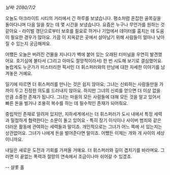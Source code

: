 _날짜: 2080/7/2_

오늘도 아크라이트 시티의 거리에서 긴 하루를 보냈습니다. 평소처럼 혼잡한 골목길을 돌아다니며 다음 일을 찾는 데 몇 시간을 보냈습니다. 요즘은 누구나 무언가를 원하는 것 같아요 - 라이벌 갱단으로부터 보호를 필요로 하거나 기업에서 데이터를 훔치는 데 도움이 필요한 경우가 많아요. 가끔 이 지옥같은 곳에서 살아남기 위해 사람들이 얼마나 낮아질 수 있는지 궁금해져요.

어쨌든 오늘은 버려진 건물을 지나다가 벽에 붙어 있는 오래된 터미널을 우연히 발견했어요. 호기심에 불타서 (그리고 아마도 절망적이라서) 한 번 시도해 보기로 결심했어요. 놀랍게도 누군가가 미스터리한 픽서인 더 휘스퍼러와의 만남에 대한 자세한 이야기를 남겨놓은 거예요.

일기에 따르면 더 휘스퍼러를 만나는 것은 쉽지 않아요; 그녀는 신뢰하는 사람들만을 가까이 두고 진정한 의도를 드러내지 않아요. 하지만 그녀의 신뢰를 얻으면 더 이상 없을 만큼 소중한 존재가 됩니다. 그녀는 마을의 모든 사람들에 대해 모든 것을 알고 있어서 빠른 돈을 벌거나 조용히 복수를 하는 데 필수적인 존재가 되어줘요.

중립적인 존재로 알려져 있지만, 지하세계에서는 더 휘스퍼러가 도시 내에서 특정 세력과 밀접하게 협력한다는 소문이 돌고 있어요 - 특히 장기 이식이나 사이버 범죄와 같은 더러운 활동에 관여하는 세력들과 말이죠. 개인적으로는 그녀가 어느 쪽에 서 있는지는 상관없어요. 그녀가 나에게 돈을 벌어준다면 말이죠. 어쨌든 이제는 개와 개 사이의 세상이니까요.

내일은 새로운 도전과 기회를 가져올 거예요. 더 휘스퍼러와 길이 겹치기를 바라며요. 그러면 이 끝없는 폭력과 절망의 연속에서 조금이나마 쉬어갈 수 있겠죠.

-- 샬롯 홀
